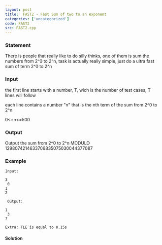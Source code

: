 ```yaml
---
layout: post
title:  FAST2 - Fast Sum of two to an exponent
categories: ['uncategorized']
code: FAST2
src: FAST2.cpp
---
```


### **Statement**

There is people that really like to do silly thinks, one of them is sum the
numbers from 2^0 to 2^n, task is actually really simple, just do a ultra fast
sum of term 2^0 to 2^n

### Input

the first line starts with a number, T, wich is the number of test cases, T
lines will follow

each line contains a number "n" that is the nth term of the sum from 2^0 to
2^n

0<=n<=500

### Output

Output the sum from 2^0 to 2^n MODULO 1298074214633706835075030044377087

### Example

    
    
    Input:
    3  
     0  
    1  
    2  
      
     Output:
    1  
     3  
    7   
      
    Extra: TLE is equal to 0.15s  
    



#### **Solution**



